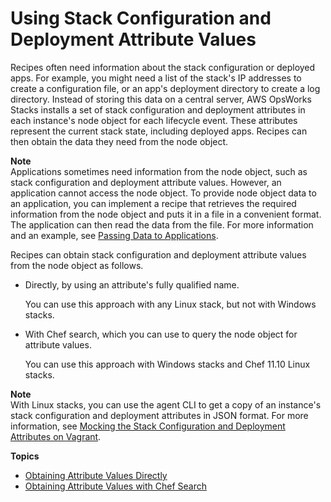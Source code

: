 # Using Stack Configuration and Deployment Attribute Values<a name="cookbooks-101-opsworks-opsworks-stack-config"></a>

Recipes often need information about the stack configuration or deployed apps\. For example, you might need a list of the stack's IP addresses to create a configuration file, or an app's deployment directory to create a log directory\. Instead of storing this data on a central server, AWS OpsWorks Stacks installs a set of stack configuration and deployment attributes in each instance's node object for each lifecycle event\. These attributes represent the current stack state, including deployed apps\. Recipes can then obtain the data they need from the node object\.

**Note**  
Applications sometimes need information from the node object, such as stack configuration and deployment attribute values\. However, an application cannot access the node object\. To provide node object data to an application, you can implement a recipe that retrieves the required information from the node object and puts it in a file in a convenient format\. The application can then read the data from the file\. For more information and an example, see [Passing Data to Applications](apps-data.md)\.

Recipes can obtain stack configuration and deployment attribute values from the node object as follows\.
+ Directly, by using an attribute's fully qualified name\.

  You can use this approach with any Linux stack, but not with Windows stacks\.
+ With Chef search, which you can use to query the node object for attribute values\.

  You can use this approach with Windows stacks and Chef 11\.10 Linux stacks\.

**Note**  
With Linux stacks, you can use the agent CLI to get a copy of an instance's stack configuration and deployment attributes in JSON format\. For more information, see [Mocking the Stack Configuration and Deployment Attributes on Vagrant](opsworks-opsworks-mock.md)\.

**Topics**
+ [Obtaining Attribute Values Directly](cookbooks-101-opsworks-opsworks-stack-config-node.md)
+ [Obtaining Attribute Values with Chef Search](cookbooks-101-opsworks-opsworks-stack-config-search.md)